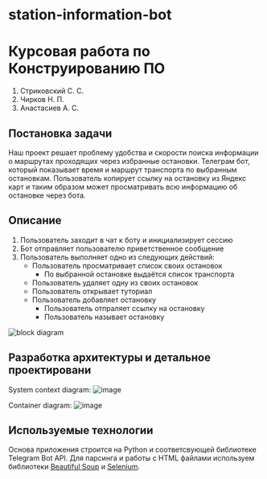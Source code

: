 # station-information-bot
# Курсовая работа по Конструированию ПО
1. Стриковский С. С.
2. Чирков Н. П.
3. Анастасиев А. С.
## Постановка задачи
Наш проект решает проблему удобства и скорости поиска информации о маршрутах проходящих через избранные остановки.
Телеграм бот, который показывает время и маршрут транспорта по выбранным остановкам. Пользователь копирует ссылку на остановку из Яндекс карт и таким образом может просматривать всю информацию об остановке через бота.
## Описание
1. Пользователь заходит в чат к боту и инициализирует сессию
2. Бот отправляет пользователю приветственное сообщение
3. Пользователь выполняет одно из следующих действий:
   - Пользователь просматривает список своих остановок
     - По выбранной остановке выдаётся список транспорта
   - Пользователь удаляет одну из своих остановок
   - Пользователь открывает туториал
   - Пользователь добавляет остановку
     - Пользователь отпраляет ссылку на остановку
     - Пользователь называет остановку

![block diagram](https://cdn.discordapp.com/attachments/1060524253927194634/1060536382906441738/NRiVJ6pnjbgAAAABJRU5ErkJggg.png)
## Разработка архитектуры и детальное проектировани
System context diagram:
![image](https://cdn.discordapp.com/attachments/1060524253927194634/1060527618191020103/image.png)

Container diagram:
![image](https://cdn.discordapp.com/attachments/1060524253927194634/1060537530442850354/image.png)
## Используемые технологии
Основа приложения строится на Python и соответсвующей библиотеке Telegram Bot API.
Для парсинга и работы с HTML файлами используем библиотеки [Beautiful Soup](https://www.crummy.com/software/BeautifulSoup/bs4/doc/) и [Selenium](https://www.selenium.dev).
